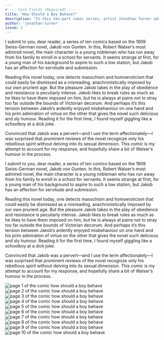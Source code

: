 ```yaml
---
# --- Core Fields (Required) ---
title: "How Should a Boy Behave?"
description: "In this ten-part comic series, artist Jonathan Turner adapts Robert Walser’s classic novel about a young nobleman who runs away to join a school for servants. Turner delves into the book’s sly humour and perverse undertones, exploring a sexual dimension of servitude and submission that prominent reviews of the novel often overlook."
author: 'jonathan-turner'
issue: 2
---
```

I submit to you, dear reader, a series of ten comics based on the 1909 Swiss-German novel, Jakob von Gunten. In this, Robert Walser’s most admired novel, the main character is a young nobleman who has run away from his family to enroll in a school for servants. It seems strange at first, for a young man of his background to aspire to such a low station, but Jakob has an affection for servitude and submission.

Reading this novel today, one detects masochism and homoeroticism that could easily be dismissed as a misreading, anachronistically imposed by our own prurient age. But the pleasure Jakob takes in the play of obedience and resistance is peculiarly intense. Jakob likes to break rules as much as he likes to have them imposed on him, but he is always at pains not to stray too far outside the bounds of Victorian decorum. And perhaps it’s this tension between Jakob’s ardently enjoyed misbehaviour on one hand and his prim admiration of virtue on the other that gives the novel such delicious and sly humour. Reading it for the first time, I found myself giggling like a schoolboy at a dick joke.

Convinced that Jakob was a pervert—and I use the term affectionately—I was surprised that prominent reviews of the novel recognize only his rebellious spirit without delving into its sexual dimension. This comic is my attempt to account for my response, and hopefully share a bit of Walser’s humour in the process.

I submit to you, dear reader, a series of ten comics based on the 1909 Swiss-German novel, Jakob von Gunten. In this, Robert Walser’s most admired novel, the main character is a young nobleman who has run away from his family to enroll in a school for servants. It seems strange at first, for a young man of his background to aspire to such a low station, but Jakob has an affection for servitude and submission.

Reading this novel today, one detects masochism and homoeroticism that could easily be dismissed as a misreading, anachronistically imposed by our own prurient age. But the pleasure Jakob takes in the play of obedience and resistance is peculiarly intense. Jakob likes to break rules as much as he likes to have them imposed on him, but he is always at pains not to stray too far outside the bounds of Victorian decorum. And perhaps it’s this tension between Jakob’s ardently enjoyed misbehaviour on one hand and his prim admiration of virtue on the other that gives the novel such delicious and sly humour. Reading it for the first time, I found myself giggling like a schoolboy at a dick joke.

Convinced that Jakob was a pervert—and I use the term affectionately—I was surprised that prominent reviews of the novel recognize only his rebellious spirit without delving into its sexual dimension. This comic is my attempt to account for my response, and hopefully share a bit of Walser’s humour in the process.

![page 1 of the comic how should a boy behave](./1.jpg)
![page 2 of the comic how should a boy behave](./2.jpg)
![page 3 of the comic how should a boy behave](./3.jpg)
![page 4 of the comic how should a boy behave](./4.jpg)
![page 5 of the comic how should a boy behave](./5.jpg)
![page 6 of the comic how should a boy behave](./6.jpg)
![page 7 of the comic how should a boy behave](./7.jpg)
![page 8 of the comic how should a boy behave](./8.jpg)
![page 9 of the comic how should a boy behave](./9.jpg)
![page 10 of the comic how should a boy behave](./10.jpg)
